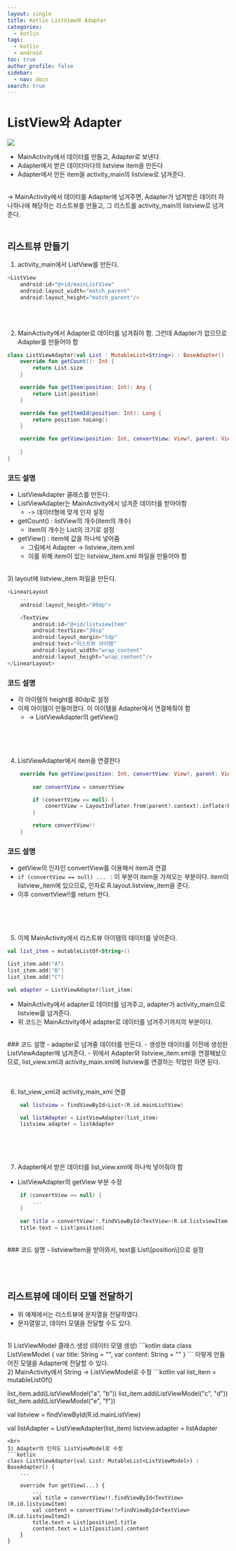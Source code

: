 ```yaml
---
layout: single
title: Kotlin ListView와 Adapter
categories:
  - kotlin
tags:
  - kotlin
  - android
toc: true
author_profile: false
sidebar:
  - nav: docs
search: true
---
```

# ListView와 Adapter
![](../images/listview.png)
- MainActivity에서 데이터를 만들고, Adapter로 보낸다.
- Adapter에서 받은 데이터마다의 listview item을 만든다
- Adapter에서 만든 item을 activity_main의 listview로 넘겨준다.
<br>
-> MainActivity에서 데이터를 Adapter에 넘겨주면, Adapter가 넘겨받은 데이터 하나하나에 해당하는 리스트뷰를 만들고, 그 리스트를 activity_main의 listview로 넘겨준다.
<br>
<br>


## 리스트뷰 만들기
1) activity_main에서 ListView를 만든다.
```kotlin
<ListView
	android:id="@+id/mainListView"
	android:layout_width="match_parent"
	android:layout_height="match_parent"/>
```
<br><br>


2) MainActivity에서 Adapter로 데이터를 넘겨줘야 함. 그런데 Adapter가 없으므로 Adapter를 만들어야 함
```kotlin
class ListViewAdapter(val List : MutableList<String>) : BaseAdapter() {
	override fun getCount(): Int {
		return List.size
	}

	override fun getItem(position: Int): Any {
		return List[position]
	}

	override fun getItemId(position: Int): Long {
		return position.toLong()
	}

	override fun getView(position: Int, convertView: View?, parent: ViewGroup?): View{
	
	}
}
```
### 코드 설명
- ListViewAdapter 클래스를 만든다.
- ListViewAdapter는 MainActivity에서 넘겨준 데이터를 받아야함
	- -> 데이터형에 맞게 인자 설정
- getCount() : listView의 개수(item의 개수)
	- item의 개수는 List의 크기로 설정
- getView() : item에 값을 하나씩 넣어줌
	- 그림에서 Adapter -> listview_item.xml
	- 이를 위해 item이 있는 listview_item.xml 파일을 만들어야 함
<br>
3) layout에 listview_item 파일을 만든다.


```kotlin
<LinearLayout
	...
	android:layout_height="80dp">

	<TextView
		android:id="@+id/listviewItem"
		android:textSize="30sp"
		android:layout_margin="5dp"
		android:text="리스트뷰 아이템"
		android:layout_width="wrap_content"
		android:layout_height="wrap_content"/>
</LinearLayout>
```
### 코드 설명
- 각 아이템의 height를 80dp로 설정
- 이제 아이템이 만들어졌다. 이 아이템을 Adapter에서 연결해줘야 함
	- -> ListViewAdapter의 getView()

<br><br>
<br>


4) ListViewAdapter에서 item을 연결한다
```kotlin
	override fun getView(position: Int, convertView: View?, parent: ViewGroup?): View {
		
		var convertView = convertView

		if (convertView == null) {
			conertView = LayoutInFlater.from(parent?.context).inflate(R.layout.listview_item, parent, false)
		}

		return convertView!!
	}
```
### 코드 설명
- getView의 인자인 convertView를 이용해서 item과 연결
- `if (convertView == null) ... ` : 이 부분이 item을 가져오는 부분이다. item이 listview_item에 있으므로, 인자로 R.layout.listview_item을 준다.
- 이후 convertView!!를 return 한다.
<br>
<br>
<br>


5) 이제 MainActivity에서 리스트뷰 아이템의 데이터를 넣어준다.
```kotlin
val list_item = mutableListOf<String>()

list_item.add("A")
list_item.add("B")
list_item.add("C")

val adapter = ListViewAdapter(list_item)
```
- MainActivity에서 adapter로 데이터를 넘겨주고, adapter가 activity_main으로 listview를 넘겨준다.
- 위 코드는 MainActivity에서 adapter로 데이터를 넘겨주기까지의 부분이다.
<br>
### 코드 설명
- adapter로 넘겨줄 데이터를 만든다.
- 생성한 데이터를 이전에 생성한 ListViewAdapter에 넘겨준다.
- 위에서 Adapter와 listview_item.xml을 연결해놨으므로, list_view.xml과 activity_main.xml에 listview를 연결하는 작업만 하면 된다.

<br>
<br>
<br>


6) list_view_xml과 activity_main_xml 연결
```kotlin
	val listview = findViewById<List>(R.id.mainListView)

	val listAdapter = ListViewAdapter(list_item)
	listview.adapter = listAdapter
```
<br>
<br>
<br>


7) Adapter에서 받은 데이터를 list_view.xml에 하나씩 넣어줘야 함
- ListViewAdapter의 getView 부분 수정
```kotlin
	if (convertView == null) {
		...
	}

	var title = convertView!!.findViewById<TextView>(R.id.listviewItem)
	title.text = List[position]
```
<br>
### 코드 설명
- listviewItem을 받아와서, text를 List\[position\]으로 설정

<br>
<br><br>
<br>

## 리스트뷰에 데이터 모델 전달하기
- 위 예제에서는 리스트뷰에 문자열을 전달하였다.
- 문자열말고, 데이터 모델을 전달할 수도 있다.

<br>
1) ListViewModel 클래스 생성 (데이터 모델 생성)
```kotlin
data class ListViewModel {
	var title: String = "",
	var content: String = ""
}
```
이렇게 만들어진 모델을 Adapter에 전달할 수 있다.
<br>
2) MainActivity에서 String -> ListViewModel로 수정
```kotlin
val list_item = mutableListOf<ListViewModel>()

list_item.add(ListViewModel("a", "b"))
list_item.add(ListViewModel("c", "d"))
list_item.add(ListViewModel("e", "f"))

val listview = findViewById<ListView>(R.id.mainListView)

val listAdapter = ListViewAdapter(list_item)
listview.adapter = listAdapter
```
<br>
3) Adapter의 인자도 ListViewModel로 수정
```kotlin
class ListViewAdapter(val List: MutableList<ListViewModel>) : BaseAdapter() {
	...

	override fun getView(...) {
		...
		val title = convertView!!.findViewById<TextView>(R.id.listviewItem)
		val content = convertView!!>findViewById<TextView>(R.id.listviewItem2)
		title.text = List[position].title
		content.text = List[position].content	
	}
}
```
